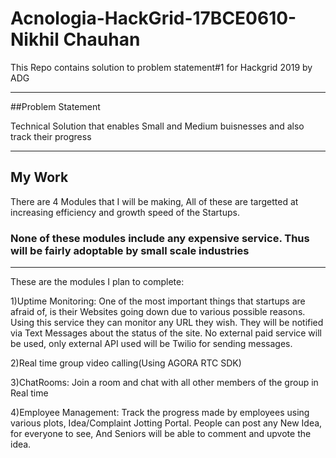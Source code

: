 # Acnologia-HackGrid-17BCE0610-Nikhil Chauhan
This Repo contains solution to problem statement#1 for Hackgrid 2019 by ADG
***
##Problem Statement

Technical Solution that enables Small and Medium buisnesses and also track their progress
***
## My Work

There are 4 Modules that I will be making, All of these are targetted at increasing efficiency and growth speed of the Startups.
### None of these modules include any expensive service. Thus will be fairly adoptable by small scale industries
---
These are the modules I plan to complete:

1)Uptime Monitoring: One of the most important things that startups are afraid of, is their Websites going down due to various possible reasons.
Using this service they can monitor any URL they wish. They will be notified via Text Messages about the status of the site.
No external paid service will be used, only external API used will be Twilio for sending messages.

2)Real time group video calling(Using AGORA RTC SDK)

3)ChatRooms: Join a room and chat with all other members of the group in Real time

4)Employee Management: Track the progress made by employees using various plots, Idea/Complaint Jotting Portal. People can post any New Idea, for everyone to see, And Seniors will be able to 
comment and upvote the idea.





